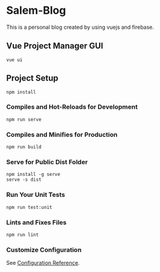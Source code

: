 # Salem-Blog

This is a personal blog created by using vuejs and firebase.

## Vue Project Manager GUI

```
vue ui
```

## Project Setup

```
npm install
```

### Compiles and Hot-Reloads for Development

```
npm run serve
```

### Compiles and Minifies for Production

```
npm run build
```

### Serve for Public Dist Folder

```
npm install -g serve
serve -s dist
```

### Run Your Unit Tests

```
npm run test:unit
```

### Lints and Fixes Files

```
npm run lint
```

### Customize Configuration

See [Configuration Reference](https://cli.vuejs.org/config/).
